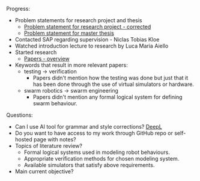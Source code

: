 Progress:
- Problem statements for research project and thesis
	- [Problem statement for research project - corrected](../Formal/Problem%20statement%20for%20research%20project%20-%20corrected.md)
	- [Problem statement for master thesis](../Formal/Problem%20statement%20for%20master%20thesis.md)
- Contacted SAP regarding supervision - Niclas Tobias Kloe
- Watched introduction lecture to research by Luca Maria Aiello
- Started research
	- [Papers - overview](../Notes/Papers%20-%20overview.md)
- Keywords that result in more relevant papers:
	- testing $\rightarrow$ verification
		- Papers didn't mention how the testing was done but just that it has been done through the use of virtual simulators or hardware.
	- swarm robotics $\rightarrow$ swarm engineering
		- Papers didn't mention any formal logical system for defining swarm behaviour.

Questions:
- Can I use AI tool for grammar and style corrections? [DeepL](https://www.deepl.com/write)
- Do you want to have access to my work through GitHub repo or self-hosted page with notes?
- Topics of literature review?
	- Formal logical systems used in modeling robot behaviours.
	- Appropriate verification methods for chosen modeling system.
	- Available simulators that satisfy above requirements.
- Main current objective?

